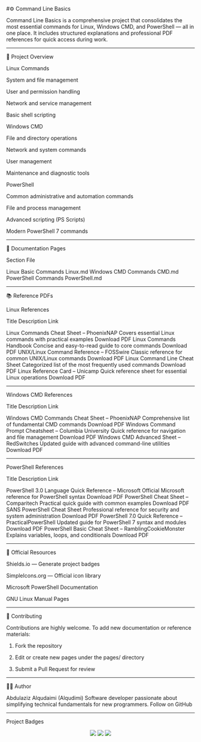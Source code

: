 #⚙️ Command Line Basics

Command Line Basics is a comprehensive project that consolidates the most essential commands for Linux, Windows CMD, and PowerShell — all in one place.
It includes structured explanations and professional PDF references for quick access during work.


---

📘 Project Overview

Linux Commands

System and file management

User and permission handling

Network and service management

Basic shell scripting


Windows CMD

File and directory operations

Network and system commands

User management

Maintenance and diagnostic tools


PowerShell

Common administrative and automation commands

File and process management

Advanced scripting (PS Scripts)

Modern PowerShell 7 commands



---

🧩 Documentation Pages

Section	File

Linux Basic Commands	Linux.md
Windows CMD Commands	CMD.md
PowerShell Commands	PowerShell.md






---

📚 Reference PDFs

Linux References

Title	Description	Link

Linux Commands Cheat Sheet – PhoenixNAP	Covers essential Linux commands with practical examples	Download PDF
Linux Commands Handbook	Concise and easy-to-read guide to core commands	Download PDF
UNIX/Linux Command Reference – FOSSwire	Classic reference for common UNIX/Linux commands	Download PDF
Linux Command Line Cheat Sheet	Categorized list of the most frequently used commands	Download PDF
Linux Reference Card – Unicamp	Quick reference sheet for essential Linux operations	Download PDF



---

Windows CMD References

Title	Description	Link

Windows CMD Commands Cheat Sheet – PhoenixNAP	Comprehensive list of fundamental CMD commands	Download PDF
Windows Command Prompt Cheatsheet – Columbia University	Quick reference for navigation and file management	Download PDF
Windows CMD Advanced Sheet – RedSwitches	Updated guide with advanced command-line utilities	Download PDF



---

PowerShell References

Title	Description	Link

PowerShell 3.0 Language Quick Reference – Microsoft	Official Microsoft reference for PowerShell syntax	Download PDF
PowerShell Cheat Sheet – Comparitech	Practical quick guide with common examples	Download PDF
SANS PowerShell Cheat Sheet	Professional reference for security and system administration	Download PDF
PowerShell 7.0 Quick Reference – PracticalPowerShell	Updated guide for PowerShell 7 syntax and modules	Download PDF
PowerShell Basic Cheat Sheet – RamblingCookieMonster	Explains variables, loops, and conditionals	Download PDF



---

🧠 Official Resources

Shields.io — Generate project badges

SimpleIcons.org — Official icon library

Microsoft PowerShell Documentation

GNU Linux Manual Pages



---

🌟 Contributing

Contributions are highly welcome.
To add new documentation or reference materials:

1. Fork the repository


2. Edit or create new pages under the pages/ directory


3. Submit a Pull Request for review




---

👨‍💻 Author

Abdulaziz Alqudaimi (Alqudimi)
Software developer passionate about simplifying technical fundamentals for new programmers.
Follow on GitHub


---

Project Badges

<p align="center">
  <img src="https://img.shields.io/badge/Linux-150458?style=for-the-badge&logo=linux&logoColor=white"/>
  <img src="https://img.shields.io/badge/CMD-0078D6?style=for-the-badge&logo=windows&logoColor=white"/>
  <img src="https://img.shields.io/badge/PowerShell-5391FE?style=for-the-badge&logo=powershell&logoColor=white"/>
</p>





